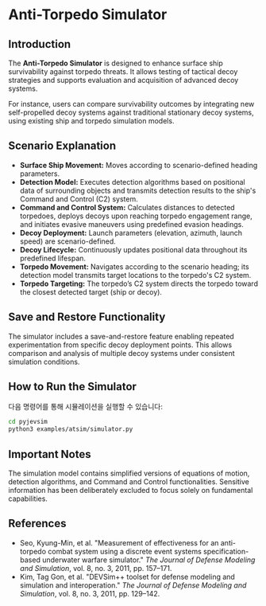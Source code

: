 # Anti-Torpedo Simulator

## Introduction

The **Anti-Torpedo Simulator** is designed to enhance surface ship survivability against torpedo threats. It allows testing of tactical decoy strategies and supports evaluation and acquisition of advanced decoy systems.

For instance, users can compare survivability outcomes by integrating new self-propelled decoy systems against traditional stationary decoy systems, using existing ship and torpedo simulation models.

## Scenario Explanation

- **Surface Ship Movement:** Moves according to scenario-defined heading parameters.
- **Detection Model:** Executes detection algorithms based on positional data of surrounding objects and transmits detection results to the ship's Command and Control (C2) system.
- **Command and Control System:** Calculates distances to detected torpedoes, deploys decoys upon reaching torpedo engagement range, and initiates evasive maneuvers using predefined evasion headings.
- **Decoy Deployment:** Launch parameters (elevation, azimuth, launch speed) are scenario-defined.
- **Decoy Lifecycle:** Continuously updates positional data throughout its predefined lifespan.
- **Torpedo Movement:** Navigates according to the scenario heading; its detection model transmits target locations to the torpedo's C2 system.
- **Torpedo Targeting:** The torpedo’s C2 system directs the torpedo toward the closest detected target (ship or decoy).

## Save and Restore Functionality

The simulator includes a save-and-restore feature enabling repeated experimentation from specific decoy deployment points. This allows comparison and analysis of multiple decoy systems under consistent simulation conditions.

## How to Run the Simulator

다음 명령어를 통해 시뮬레이션을 실행할 수 있습니다:

```bash
cd pyjevsim
python3 examples/atsim/simulator.py
```

## Important Notes
The simulation model contains simplified versions of equations of motion, detection algorithms, and Command and Control functionalities. Sensitive information has been deliberately excluded to focus solely on fundamental capabilities.

## References
- Seo, Kyung-Min, et al. "Measurement of effectiveness for an anti-torpedo combat system using a discrete event systems specification-based underwater warfare simulator." *The Journal of Defense Modeling and Simulation*, vol. 8, no. 3, 2011, pp. 157–171.
- Kim, Tag Gon, et al. "DEVSim++ toolset for defense modeling and simulation and interoperation." *The Journal of Defense Modeling and Simulation*, vol. 8, no. 3, 2011, pp. 129–142.
